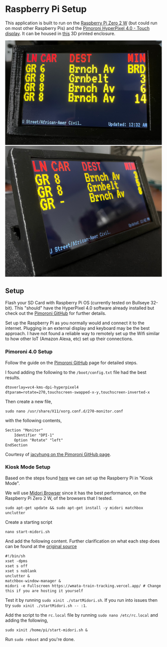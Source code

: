 # Raspberry Pi Setup

This application is built to run on the [Raspberry Pi Zero 2 W](https://www.raspberrypi.com/products/raspberry-pi-zero-2-w/) (but could run on most other Raspberry Pis) and the [Pimoroni HyperPixel 4.0 - Touch display](https://shop.pimoroni.com/products/hyperpixel-4?variant=12569485443155).
It can be housed in [this](https://cults3d.com/en/3d-model/gadget/enclosure-for-pimoroni-hyperpixel-4-0-rectangle-touch-and-raspberry-pi-zero) 3D printed enclosure.

![](../display_front.png)
![](../display_side.png)

## Setup

Flash your SD Card with Raspberry Pi OS (currently tested on Bullseye 32-bit). This "should" have the HyperPixel 4.0 software already installed but check out the [Pimoroni GitHub](https://github.com/pimoroni/hyperpixel4/issues/177) for further details.

Set up the Raspberry Pi as you normally would and connect it to the internet. Plugging in an external display and keyboard may be the best approach. I have not found a reliable way to remotely set up the Wifi similar to how other IoT (Amazon Alexa, etc) set up their connections.

### Pimoroni 4.0 Setup

Follow the guide on the [Pimoroni GitHub](https://github.com/pimoroni/hyperpixel4/issues/177) page for detailed steps.

I found adding the following to the `/boot/config.txt` file had the best results.

```
dtoverlay=vc4-kms-dpi-hyperpixel4
dtparam=rotate=270,touchscreen-swapped-x-y,touchscreen-inverted-x
```

Then create a new file,

```
sudo nano /usr/share/X11/xorg.conf.d/270-monitor.conf
```

with the following contents,

```
Section "Monitor"
    Identifier "DPI-1"
    Option "Rotate" "left"
EndSection
```

Courtesy of [jacyhung on the Pimoroni GitHub page](https://github.com/pimoroni/hyperpixel4/issues/177#issuecomment-1191037481).

### Kiosk Mode Setup

Based on the steps found [here](https://maker-tutorials.com/en/auto-start-midori-browser-in-fullscreen-kiosk-modus-raspberry-pi-linux/) we can set up the Raspberry Pi in "Kiosk Mode".

We will use [Midori Browser](https://astian.org/midori-browser-desktop/) since it has the best performance, on the Raspberry Pi Zero 2 W, of the browsers that I tested.

```
sudo apt-get update && sudo apt-get install -y midori matchbox unclutter
```

Create a starting script

```
nano start-midori.sh
```

And add the following content.
Further clarification on what each step does can be found at the [original source](https://maker-tutorials.com/en/auto-start-midori-browser-in-fullscreen-kiosk-modus-raspberry-pi-linux/)

```
#!/bin/sh
xset -dpms
xset s off
xset s noblank
unclutter &
matchbox-window-manager &
midori -e Fullscreen https://wmata-train-tracking.vercel.app/ # Change this if you are hosting it yourself
```

Test it by running `sudo xinit ./startMidori.sh`. If you run into issues then try `sudo xinit ./startMidori.sh -- :1`.

Add the script to the `rc.local` file by running `sudo nano /etc/rc.local` and adding the following,

```
sudo xinit /home/pi/start-midori.sh &
```

Run `sudo reboot` and you're done.

